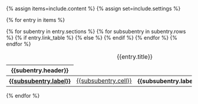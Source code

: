 {% assign items=include.content %}
{% assign set=include.settings %}

{% for entry in items %}
<table class="usa-table">
  <caption>
    {{entry.title}}
  </caption>
  {% for subentry in entry.sections %}
    <thead>
        <tr>
            <th scope="col" colspan="{{entry.column_num}}">{{subentry.header}}</th>
        </tr>
    </thead>
    <tbody>
        {% for subsubentry in subentry.rows %}
        <tr>
        {% if entry.link_table %}
            <th scope="row"><a href="">{{subsubentry.label}}</a></th>
            <td>
                <a href="">{{subsubentry.cell}}</a>
            </td>
        {% else %}
            <th scope="row">{{subsubentry.label}}</th>
            <td>
                {{subsubentry.cell}}
            </td>
        {% endif %}
        </tr>
        {% endfor %}
    </tbody>
  {% endfor %}
</table>
{% endfor %}